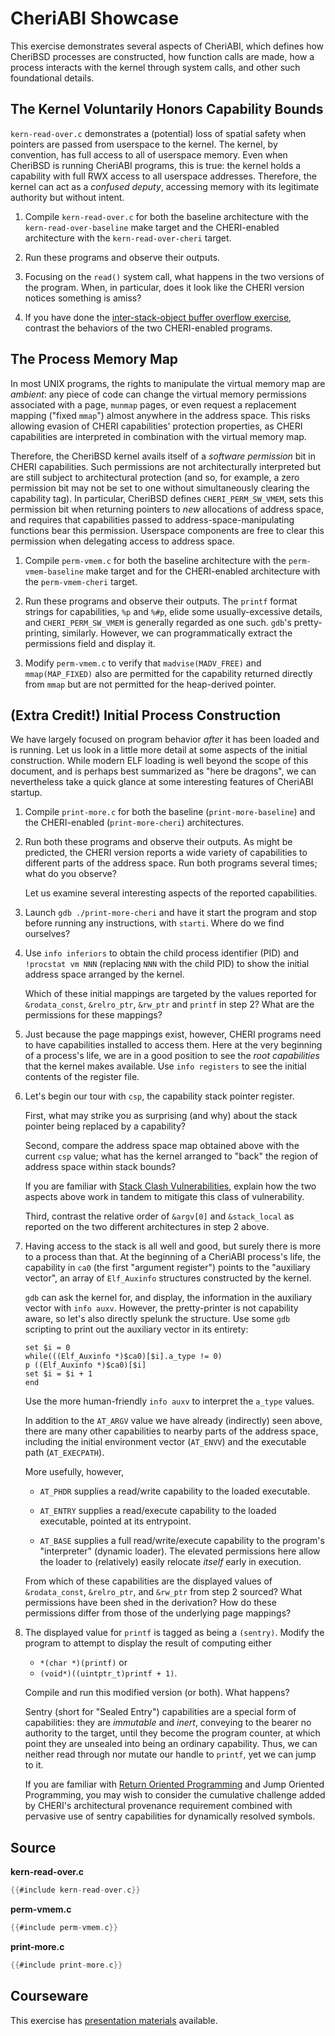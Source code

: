 # CheriABI Showcase

This exercise demonstrates several aspects of CheriABI, which defines how
CheriBSD processes are constructed, how function calls are made, how a process
interacts with the kernel through system calls, and other such foundational
details.

## The Kernel Voluntarily Honors Capability Bounds

`kern-read-over.c` demonstrates a (potential) loss of spatial safety when
pointers are passed from userspace to the kernel.  The kernel, by convention,
has full access to all of userspace memory.  Even when CheriBSD is running
CheriABI programs, this is true: the kernel holds a capability with full RWX
access to all userspace addresses.  Therefore, the kernel can act as a
*confused deputy*, accessing memory with its legitimate authority but without
intent.

1. Compile `kern-read-over.c` for both the baseline architecture with the
   `kern-read-over-baseline` make target and the CHERI-enabled architecture
   with the `kern-read-over-cheri` target.

2. Run these programs and observe their outputs.

3. Focusing on the `read()` system call, what happens in the two versions of the
   program.  When, in particular, does it look like the CHERI version notices
   something is amiss?

4. If you have done the [inter-stack-object buffer overflow
   exercise](../3_buffer-overflow-stack), contrast the behaviors of the two
   CHERI-enabled programs.

## The Process Memory Map

In most UNIX programs, the rights to manipulate the virtual memory map are
*ambient*: any piece of code can change the virtual memory permissions
associated with a page, `munmap` pages, or even request a replacement mapping
("fixed `mmap`") almost anywhere in the address space.  This risks allowing
evasion of CHERI capabilities' protection properties, as CHERI capabilities are
interpreted in combination with the virtual memory map.

Therefore, the CheriBSD kernel avails itself of a *software permission* bit in
CHERI capabilities.  Such permissions are not architecturally interpreted but
are still subject to architectural protection (and so, for example, a zero
permission bit may not be set to one without simultaneously clearing the
capability tag).  In particular, CheriBSD defines `CHERI_PERM_SW_VMEM`, sets
this permission bit when returning pointers to *new* allocations of address
space, and requires that capabilities passed to address-space-manipulating
functions bear this permission.  Userspace components are free to clear this
permission when delegating access to address space.

1. Compile `perm-vmem.c` for both the baseline architecture with the 
   `perm-vmem-baseline` make target and for the CHERI-enabled architecture with 
   the `perm-vmem-cheri` target.

2. Run these programs and observe their outputs.  The `printf` format strings
   for capabilities, `%p` and `%#p`, elide some usually-excessive details, and
   `CHERI_PERM_SW_VMEM` is generally regarded as one such.  `gdb`'s
   pretty-printing, similarly.  However, we can programmatically extract the
   permissions field and display it.

3. Modify `perm-vmem.c` to verify that `madvise(MADV_FREE)` and
   `mmap(MAP_FIXED)` also are permitted for the capability returned directly
   from `mmap` but are not permitted for the heap-derived pointer.

## (Extra Credit!) Initial Process Construction

We have largely focused on program behavior *after* it has been loaded and is
running.  Let us look in a little more detail at some aspects of the initial
construction.  While modern ELF loading is well beyond the scope of this
document, and is perhaps best summarized as "here be dragons", we can
nevertheless take a quick glance at some interesting features of CheriABI
startup.

1. Compile `print-more.c` for both the baseline (`print-more-baseline`) and the
   CHERI-enabled (`print-more-cheri`) architectures.

2. Run both these programs and observe their outputs.  As might be predicted,
   the CHERI version reports a wide variety of capabilities to different parts
   of the address space.  Run both programs several times; what do you observe?

   Let us examine several interesting aspects of the reported capabilities.

3. Launch `gdb ./print-more-cheri` and have it start the program and stop before
   running any instructions, with `starti`.  Where do we find ourselves?

4. Use `info inferiors` to obtain the child process identifier (PID) and
   `!procstat vm NNN` (replacing `NNN` with the child PID) to show the initial
   address space arranged by the kernel.

   Which of these initial mappings are targeted by the values reported for
   `&rodata_const`, `&relro_ptr`, `&rw_ptr` and `printf` in step 2?  What are
   the permissions for these mappings?

5. Just because the page mappings exist, however, CHERI programs need to have
   capabilities installed to access them.  Here at the very beginning of a
   process's life, we are in a good position to see the *root capabilities*
   that the kernel makes available.  Use `info registers` to see the initial
   contents of the register file.

6. Let's begin our tour with `csp`, the capability stack pointer register.

   First, what may strike you as surprising (and why) about the stack pointer
   being replaced by a capability?

   Second, compare the address space map obtained above with the current `csp`
   value; what has the kernel arranged to "back" the region of address space
   within stack bounds?

   If you are familiar with [Stack Clash
   Vulnerabilities](https://blog.qualys.com/vulnerabilities-threat-research/2017/06/19/the-stack-clash),
   explain how the two aspects above work in tandem to mitigate this class of
   vulnerability.

   Third, contrast the relative order of `&argv[0]` and `&stack_local` as
   reported on the two different architectures in step 2 above.

7. Having access to the stack is all well and good, but surely there is more to
   a process than that.  At the beginning of a CheriABI process's life, the
   capability in `ca0` (the first "argument register") points to the "auxiliary
   vector", an array of `Elf_Auxinfo` structures constructed by the kernel.

   `gdb` can ask the kernel for, and display, the information in the auxiliary
   vector with `info auxv`.  However, the pretty-printer is not capability
   aware, so let's also directly spelunk the structure.  Use some `gdb`
   scripting to print out the auxiliary vector in its entirety:
   ```
   set $i = 0
   while(((Elf_Auxinfo *)$ca0)[$i].a_type != 0)
   p ((Elf_Auxinfo *)$ca0)[$i]
   set $i = $i + 1
   end
   ```
   Use the more human-friendly `info auxv` to interpret the `a_type` values.

   In addition to the `AT_ARGV` value we have already (indirectly) seen above,
   there are many other capabilities to nearby parts of the address space,
   including the initial environment vector (`AT_ENVV`) and the executable path
   (`AT_EXECPATH`).

   More usefully, however,

   - `AT_PHDR` supplies a read/write capability to the loaded executable.

   - `AT_ENTRY` supplies a read/execute capability to the loaded executable,
     pointed at its entrypoint.

   - `AT_BASE` supplies a full read/write/execute capability to the program's
     "interpreter" (dynamic loader).  The elevated permissions here allow the
     loader to (relatively) easily relocate *itself* early in execution.

   From which of these capabilities are the displayed values of `&rodata_const`,
   `&relro_ptr`, and `&rw_ptr` from step 2 sourced?  What permissions have been
   shed in the derivation?  How do these permissions differ from those of the
   underlying page mappings?

8. The displayed value for `printf` is tagged as being a `(sentry)`.
   Modify the program to attempt to display the result of computing either

   - `*(char *)(printf)` or
   - `(void*)((uintptr_t)printf + 1)`.

   Compile and run this modified version (or both).  What happens?

   Sentry (short for "Sealed Entry") capabilities are a special form of
   capabilities: they are *immutable* and *inert*, conveying to the bearer no
   authority to the target, until they become the program counter, at which
   point they are unsealed into being an ordinary capability.  Thus, we can
   neither read through nor mutate our handle to `printf`, yet we can jump to
   it.

   If you are familiar with [Return Oriented
   Programming](https://hovav.net/ucsd/dist/geometry.pdf) and Jump Oriented
   Programming,
   you may wish to consider the cumulative challenge added by CHERI's
   architectural provenance requirement combined with pervasive use of sentry
   capabilities for dynamically resolved symbols.

## Source

**kern-read-over.c**
```C
{{#include kern-read-over.c}}
```

**perm-vmem.c**
```C
{{#include perm-vmem.c}}
```

**print-more.c**
```C
{{#include print-more.c}}
```

## Courseware

This exercise has [presentation materials](./exercises/8_cheriabi/cheriabi.pptx) available.
